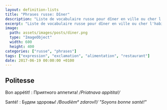 ```yaml
---
layout: definition-lists
title: "Phrases russe: Dîner"
description: "Liste de vocabulaire russe pour dîner en ville ou cher l'habitant."
excerpt: "Liste de vocabulaire russe pour dîner en ville ou cher l'habitant."
image:
  path: assets/images/posts/diner.png
  type: "ImageObject"
  width: 600
  height: 400
categories: ["russe", "phrases"]
tags: ["expression", "exclamation", "alimentation", "restaurant"]
date: 2017-06-19 00:00:00 +0100
---
```


## Politesse

Bon appétit!
: Приятного аппетита!
*/Priatnava appitita!/*

Santé!
: Будем здоровы!
*/Boudièmᵉ zdarovî!/ "Soyons bonne santé!"*

